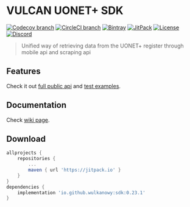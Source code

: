 # VULCAN UONET+ SDK

[![Codecov branch](https://img.shields.io/codecov/c/github/wulkanowy/sdk/master.svg?style=flat-square)](https://codecov.io/gh/wulkanowy/sdk)
[![CircleCI branch](https://img.shields.io/circleci/project/github/wulkanowy/sdk/master.svg?style=flat-square)](https://circleci.com/gh/wulkanowy/sdk)
[![Bintray](https://img.shields.io/bintray/v/wulkanowy/wulkanowy/sdk.svg?style=flat-square)](https://bintray.com/wulkanowy/wulkanowy/sdk)
[![JitPack](https://img.shields.io/jitpack/v/wulkanowy/sdk.svg?style=flat-square)](https://jitpack.io/#wulkanowy/sdk)
[![License](https://img.shields.io/github/license/wulkanowy/sdk.svg?style=flat-square)](https://github.com/wulkanowy/sdk)
[![Discord](https://img.shields.io/discord/390889354199040011.svg?style=flat-square)](https://discord.gg/vccAQBr)

> Unified way of retrieving data from the UONET+ register through mobile api and scraping api

## Features

Check it out [full public api](https://github.com/wulkanowy/sdk/blob/master/sdk/src/main/kotlin/io/github/wulkanowy/sdk/Sdk.kt)
and [test examples](https://github.com/wulkanowy/sdk/blob/master/sdk/src/test/kotlin/io/github/wulkanowy/sdk/SdkRemoteTest.kt).


## Documentation

Check [wiki page](https://github.com/wulkanowy/sdk/wiki).

## Download

```gradle
allprojects {
    repositories {
        ...
        maven { url 'https://jitpack.io' }
    }
}
dependencies {
    implementation 'io.github.wulkanowy:sdk:0.23.1'
}
```
